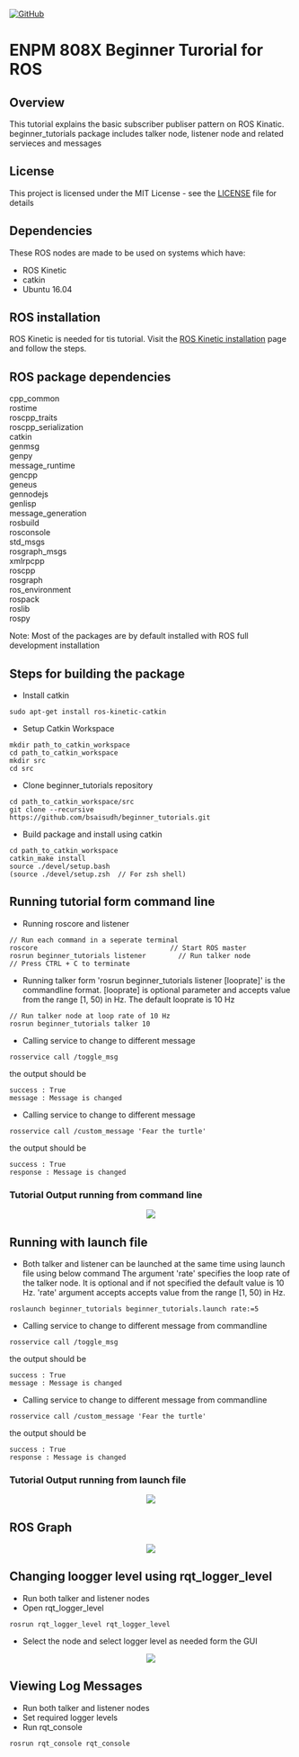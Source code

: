 [![GitHub](https://img.shields.io/github/license/mashape/apistatus.svg)](https://github.com/bsaisudh/beginner_tutorials/blob/master/LICENSE)
# ENPM 808X Beginner Turorial for ROS

## Overview

This tutorial explains the basic subscriber publiser pattern on ROS Kinatic. beginner_tutorials package includes talker node, listener node and related servieces and messages

## License

This project is licensed under the MIT License - see the [LICENSE](https://github.com/bsaisudh/beginner_tutorials/blob/master/LICENSE) file for details

## Dependencies

These ROS nodes are made to be used on systems which have:
* ROS Kinetic
* catkin
* Ubuntu 16.04

## ROS installation

ROS Kinetic is needed for tis tutorial. Visit the [ROS Kinetic installation](http://wiki.ros.org/kinetic/Installation) page and follow the steps.

## ROS package dependencies

cpp_common  
rostime  
roscpp_traits  
roscpp_serialization  
catkin  
genmsg  
genpy  
message_runtime  
gencpp  
geneus  
gennodejs  
genlisp  
message_generation  
rosbuild  
rosconsole  
std_msgs  
rosgraph_msgs  
xmlrpcpp  
roscpp  
rosgraph  
ros_environment  
rospack  
roslib  
rospy  

Note: Most of the packages are by default installed with ROS full development installation

## Steps for building the package

* Install catkin 
```
sudo apt-get install ros-kinetic-catkin
```
* Setup Catkin Workspace
```
mkdir path_to_catkin_workspace
cd path_to_catkin_workspace
mkdir src
cd src
```
* Clone beginner_tutorials repository
```
cd path_to_catkin_workspace/src
git clone --recursive https://github.com/bsaisudh/beginner_tutorials.git
```
* Build package and install using catkin
```
cd path_to_catkin_workspace
catkin_make install
source ./devel/setup.bash
(source ./devel/setup.zsh  // For zsh shell)
```
## Running tutorial form command line

* Running roscore and listener
```
// Run each command in a seperate terminal
roscore                                 // Start ROS master
rosrun beginner_tutorials listener        // Run talker node
// Press CTRL + C to terminate
```
* Running talker form
  'rosrun beginner_tutorials listener \[looprate\]' is the commandline format.
  \[looprate\] is optional parameter and accepts value from the range \[1, 50) in Hz.
  The default looprate is 10 Hz
```
// Run talker node at loop rate of 10 Hz
rosrun beginner_tutorials talker 10
```
* Calling service to change to different message
```
rosservice call /toggle_msg
```
  the output should be
  ```
  success : True
  message : Message is changed
  ```
* Calling service to change to different message
```
rosservice call /custom_message 'Fear the turtle'
```
  the output should be
  ```
  success : True
  response : Message is changed
  ```

### Tutorial Output running from command line

</p>
<p align="center">
<img src="/readme_images/Listener Talker.png">
</p>
</p>

## Running with launch file

* Both talker and listener can be launched at the same time using launch file using below command
  The argument 'rate' specifies the loop rate of the talker node. It is optional and if not specified the default value is 10 Hz.
  'rate' argument accepts accepts value from the range \[1, 50) in Hz.
```
roslaunch beginner_tutorials beginner_tutorials.launch rate:=5
```
* Calling service to change to different message from commandline
```
rosservice call /toggle_msg
```
  the output should be
  ```
  success : True
  message : Message is changed
  ```
* Calling service to change to different message from commandline
```
rosservice call /custom_message 'Fear the turtle'
```
  the output should be
  ```
  success : True
  response : Message is changed
  ```
### Tutorial Output running from launch file

</p>
<p align="center">
<img src="/readme_images/Listener Talker Launch File.png">
</p>
</p>


## ROS Graph

</p>
<p align="center">
<img src="/readme_images/Listener Talker Graph.png">
</p>
</p>

## Changing loogger level using rqt_logger_level

* Run both talker and listener nodes
* Open rqt_logger_level
```
rosrun rqt_logger_level rqt_logger_level
```
* Select the  node and select logger level as needed form the GUI

</p>
<p align="center">
<img src="/readme_images/Logger Level.png">
</p>
</p>

## Viewing Log Messages

* Run both talker and listener nodes
* Set required logger levels
* Run rqt_console
```
rosrun rqt_console rqt_console
```



